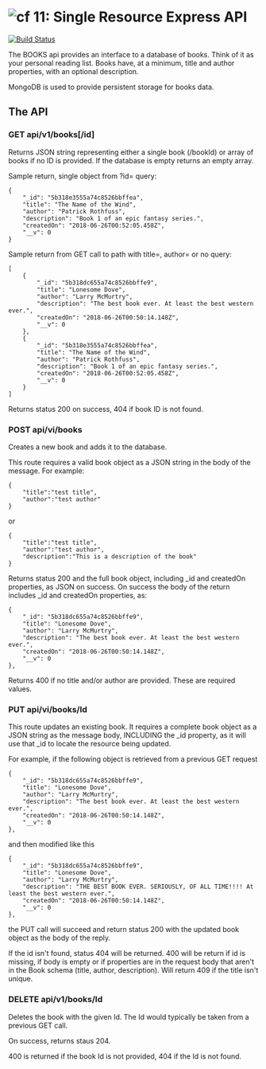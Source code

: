 ![cf](https://i.imgur.com/7v5ASc8.png) 11: Single Resource Express API
======


[![Build Status](https://travis-ci.org/TCW417/08-09-http-routing-rest.svg?branch=master)](https://travis-ci.org/TCW417/08-09-http-routing-rest)

The BOOKS api provides an interface to a database of books. Think of it as your personal reading list.  Books have, at a minimum, title and author properties, with an optional description.

MongoDB is used to provide persistent storage for books data.

## The API
### GET api/v1/books[/id]

Returns JSON string representing either a single book (/bookId) or array of books if no ID is provided. If the database is empty returns an empty array.

Sample return, single object from ?id= query:
```
{
    "_id": "5b318e3555a74c8526bbffea",
    "title": "The Name of the Wind",
    "author": "Patrick Rothfuss",
    "description": "Book 1 of an epic fantasy series.",
    "createdOn": "2018-06-26T00:52:05.458Z",
    "__v": 0
}
```
Sample return from GET call to path with title=, author= or no query:
```
[
    {
        "_id": "5b318dc655a74c8526bbffe9",
        "title": "Lonesome Dove",
        "author": "Larry McMurtry",
        "description": "The best book ever. At least the best western ever.",
        "createdOn": "2018-06-26T00:50:14.148Z",
        "__v": 0
    },
    {
        "_id": "5b318e3555a74c8526bbffea",
        "title": "The Name of the Wind",
        "author": "Patrick Rothfuss",
        "description": "Book 1 of an epic fantasy series.",
        "createdOn": "2018-06-26T00:52:05.458Z",
        "__v": 0
    }
]
```
Returns status 200 on success, 404 if book ID is not found.

### POST api/vi/books

Creates a new book and adds it to the database.

This route requires a valid book object as a JSON string in the body of the message. For example:
```
{
    "title":"test title",
    "author":"test author"
}
```
or
```
{
    "title":"test title",
    "author":"test author",
    "description":"This is a description of the book"
}
```
Returns status 200 and the full book object, including _id and createdOn properties, as JSON on success. On success the body of the return includes _id and createdOn properties, as:
```
{
    "_id": "5b318dc655a74c8526bbffe9",
    "title": "Lonesome Dove",
    "author": "Larry McMurtry",
    "description": "The best book ever. At least the best western ever.",
    "createdOn": "2018-06-26T00:50:14.148Z",
    "__v": 0
},
```
Returns 400 if no title and/or author are provided. These are required values.

### PUT api/vi/books/Id
This route updates an existing book. It requires a complete book object as a JSON string as the message body, INCLUDING the _id property, as it will use that _id to locate the resource being updated.

For example, if the following object is retrieved from a previous GET request
```
{
    "_id": "5b318dc655a74c8526bbffe9",
    "title": "Lonesome Dove",
    "author": "Larry McMurtry",
    "description": "The best book ever. At least the best western ever.",
    "createdOn": "2018-06-26T00:50:14.148Z",
    "__v": 0
},
```
and then modified like this
```
{
    "_id": "5b318dc655a74c8526bbffe9",
    "title": "Lonesome Dove",
    "author": "Larry McMurtry",
    "description": "THE BEST BOOK EVER. SERIOUSLY, OF ALL TIME!!!! At least the best western ever.",
    "createdOn": "2018-06-26T00:50:14.148Z",
    "__v": 0
},
```
the PUT call will succeed and return status 200 with the updated book object as the body of the reply.

If the id isn't found, status 404 will be returned. 400 will be return if id is missing, if body is empty or if properties are in the request body that aren't in the Book schema (title, author, description).  Will return 409 if the title isn't unique.

### DELETE api/v1/books/Id
Deletes the book with the given Id. The Id would typically be taken from a previous GET call.  

On success, returns staus 204.

400 is returned if the book Id is not provided, 404 if the Id is not found.